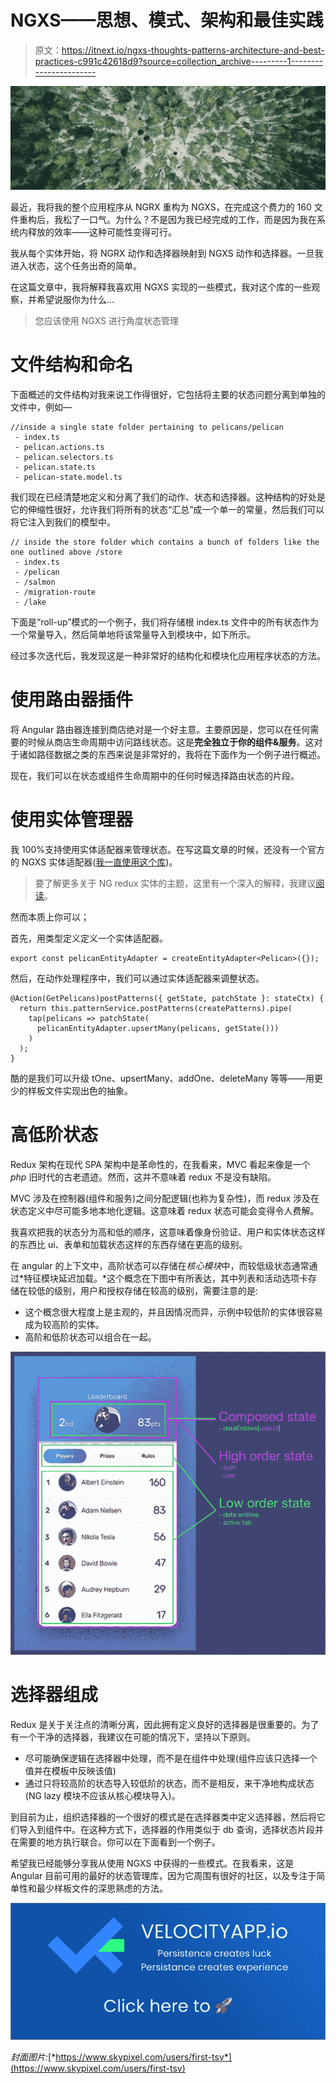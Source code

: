 # NGXS——思想、模式、架构和最佳实践

> 原文：<https://itnext.io/ngxs-thoughts-patterns-architecture-and-best-practices-c991c42618d9?source=collection_archive---------1----------------------->

![](img/ce47fb596504836ce673255cae4ac5c7.png)

最近，我将我的整个应用程序从 NGRX 重构为 NGXS，在完成这个费力的 160 文件重构后，我松了一口气。为什么？不是因为我已经完成的工作，而是因为我在系统内释放的效率——这种可能性变得可行。

我从每个实体开始，将 NGRX 动作和选择器映射到 NGXS 动作和选择器。一旦我进入状态，这个任务出奇的简单。

在这篇文章中，我将解释我喜欢用 NGXS 实现的一些模式，我对这个库的一些观察，并希望说服你为什么…

> 您应该使用 NGXS 进行角度状态管理

# 文件结构和命名

下面概述的文件结构对我来说工作得很好，它包括将主要的状态问题分离到单独的文件中，例如—

```
//inside a single state folder pertaining to pelicans/pelican
 - index.ts
 - pelican.actions.ts
 - pelican.selectors.ts
 - pelican.state.ts
 - pelican-state.model.ts
```

我们现在已经清楚地定义和分离了我们的动作、状态和选择器。这种结构的好处是它的伸缩性很好，允许我们将所有的状态“汇总”成一个单一的常量，然后我们可以将它注入到我们的模型中。

```
// inside the store folder which contains a bunch of folders like the one outlined above /store
 - index.ts
 - /pelican
 - /salmon
 - /migration-route
 - /lake
```

下面是“roll-up”模式的一个例子，我们将存储根 index.ts 文件中的所有状态作为一个常量导入，然后简单地将该常量导入到模块中，如下所示。

经过多次迭代后，我发现这是一种非常好的结构化和模块化应用程序状态的方法。

# 使用路由器插件

将 Angular 路由器连接到商店绝对是一个好主意。主要原因是，您可以在任何需要的时候从商店生命周期中访问路线状态。这是**完全独立于你的组件&服务**。这对于诸如路径数据之类的东西来说是非常好的，我将在下面作为一个例子进行概述。

现在，我们可以在状态或组件生命周期中的任何时候选择路由状态的片段。

# 使用实体管理器

我 100%支持使用实体适配器来管理状态。在写这篇文章的时候，还没有一个官方的 NGXS 实体适配器([我一直使用这个库](https://www.npmjs.com/package/ngxs-entity))。

> 要了解更多关于 NG redux 实体的主题，这里有一个深入的解释，我建议[阅读](https://medium.com/ngrx/introducing-ngrx-entity-598176456e15)。

然而本质上你可以；

首先，用类型定义定义一个实体适配器。

```
export const pelicanEntityAdapter = createEntityAdapter<Pelican>({});
```

然后，在动作处理程序中，我们可以通过实体适配器来调整状态。

```
@Action(GetPelicans)postPatterns({ getState, patchState }: stateCtx) {
  return this.patternService.postPatterns(createPatterns).pipe(
    tap(pelicans => patchState(
      pelicanEntityAdapter.upsertMany(pelicans, getState()))
    )
  );
}
```

酷的是我们可以升级 tOne、upsertMany、addOne、deleteMany 等等——用更少的样板文件实现出色的抽象。

# 高低阶状态

Redux 架构在现代 SPA 架构中是革命性的，在我看来，MVC 看起来像是一个 *php* 旧时代的古老遗迹。然而，这并不意味着 redux 不是没有缺陷。

MVC 涉及在控制器(组件和服务)之间分配逻辑(也称为复杂性)，而 redux 涉及在状态定义中尽可能多地本地化逻辑。这意味着 redux 状态可能会变得令人费解。

我喜欢把我的状态分为高和低的顺序，这意味着像身份验证、用户和实体状态这样的东西比 ui、表单和加载状态这样的东西存储在更高的级别。

在 angular 的上下文中，高阶状态可以存储在*核心模块*中，而较低级状态通常通过*特征模块延迟加载。*这个概念在下图中有所表达，其中列表和活动选项卡存储在较低的级别，用户和授权存储在较高的级别，需要注意的是:

*   这个概念很大程度上是主观的，并且因情况而异，示例中较低阶的实体很容易成为较高阶的实体。
*   高阶和低阶状态可以组合在一起。

![](img/b5f3e73b996d16847e8562111c9c8747.png)

# 选择器组成

Redux 是关于关注点的清晰分离，因此拥有定义良好的选择器是很重要的。为了有一个干净的选择器，我建议在可能的情况下，坚持以下原则。

*   尽可能确保逻辑在选择器中处理，而不是在组件中处理(组件应该只选择一个值并在模板中反映该值)
*   通过只将较高阶的状态导入较低阶的状态，而不是相反，来干净地构成状态(NG lazy 模块不应该从核心模块导入)。

到目前为止，组织选择器的一个很好的模式是在选择器类中定义选择器，然后将它们导入到组件中。在这种方式下，选择器的作用类似于 db 查询，选择状态片段并在需要的地方执行联合。你可以在下面看到一个例子。

希望我已经能够分享我从使用 NGXS 中获得的一些模式。在我看来，这是 Angular 目前可用的最好的状态管理库，因为它周围有很好的社区，以及专注于简单性和最少样板文件的深思熟虑的方法。

[![](img/b499f4b01415de408840d65158421ab6.png)](http://www.velocityapp.io)

*封面图片:*[*https://www.skypixel.com/users/first-tsv*](https://www.skypixel.com/users/first-tsv)
